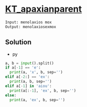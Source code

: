 # [KT_apaxianparent](https://open.kattis.com/problems/apaxianparent)



```txt
Input: menolaxios mox
Output: menolaxiosexmox
```

## Solution

* py

```py
a, b = input().split()
if a[-1] == 'e':
  print(a, 'x', b, sep='')
elif a[-2:] == 'ex':
  print(a, b, sep='')
elif a[-1] in 'aiou':
  print(a[:-1], 'ex', b, sep='')
else:
  print(a, 'ex', b, sep='')
```
